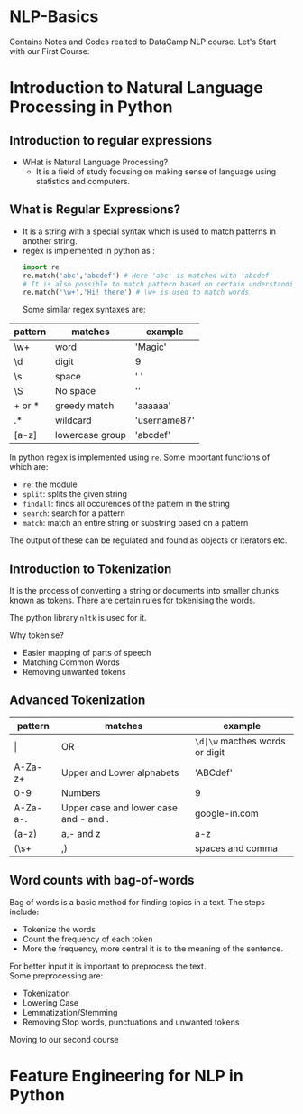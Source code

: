 # NLP-Basics

Contains Notes and Codes realted to DataCamp NLP course.
Let's Start with our First Course: 

# Introduction to Natural Language Processing in Python

## Introduction to regular expressions

- WHat is Natural Language Processing?
  - It is a field of study focusing on making sense of language using statistics and computers.

## What is Regular Expressions?
- It is a string with a special syntax which is used to match patterns in another string.
- regex is implemented in python as :
  ```python
  import re
  re.match('abc','abcdef') # Here 'abc' is matched with 'abcdef'
  # It is also possible to match pattern based on certain understanding.
  re.match('\w+','Hi! there') # \w+ is used to match words 
  ```
  Some similar regex syntaxes are:
  
|pattern|matches|example|
|---|---|---|
|\w+|word|'Magic'|
|\d|digit|9|
|\s|space|' '|
|\S|No space|''|
|+ or \*|greedy match|'aaaaaa'|
|.\*|wildcard|'username87'|
|\[a-z\]|lowercase group|'abcdef'| 

In python regex is implemented using `re`. Some important functions of which are:

- `re`: the module
- `split`: splits the given string
- `findall`: finds all occurences of the pattern in the string
- `search`: search for a pattern
- `match`: match an entire string or substring based on a pattern

The output of these can be regulated and found as objects or iterators etc.

## Introduction to Tokenization

It is the process of converting a string or documents into smaller chunks known as tokens. There are certain rules for tokenising the words.

The python library `nltk` is used for it.

Why tokenise?
- Easier mapping of parts of speech
- Matching Common Words
- Removing unwanted tokens


## Advanced Tokenization

|pattern|matches|example|
|---|---|---|
|\||OR|`\d\|\w` macthes words or digit|
|A-Za-z+|Upper and Lower alphabets|'ABCdef'|
|0-9|Numbers|9|
|A-Za-a\-\.|Upper case and lower case and - and .|google-in.com|
|(a-z)|a,- and z|a-z|
|(\s+|,)|spaces and comma|' ,'|

## Word counts with bag-of-words

Bag of words is a basic method for finding topics in a text.
The steps include:
- Tokenize the words
- Count the frequency of each token
- More the frequency, more central it is to the meaning of the sentence.

For better input it is important to preprocess the text.  
Some preprocessing are:
- Tokenization
- Lowering Case
- Lemmatization/Stemming
- Removing Stop words, punctuations and unwanted tokens



Moving to our second course

# Feature Engineering for NLP in Python
